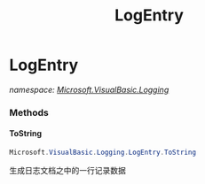 ﻿---
title: LogEntry
---

# LogEntry
_namespace: [Microsoft.VisualBasic.Logging](N-Microsoft.VisualBasic.Logging.html)_





### Methods

#### ToString
```csharp
Microsoft.VisualBasic.Logging.LogEntry.ToString
```
生成日志文档之中的一行记录数据



